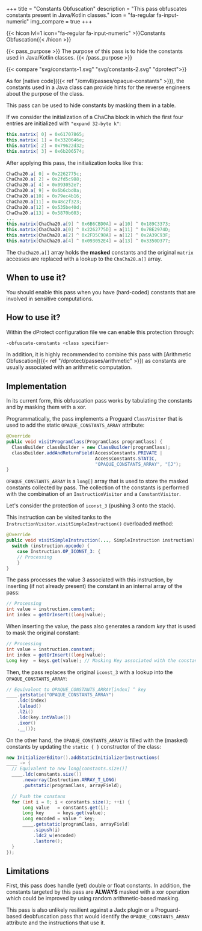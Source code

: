 +++
title       = "Constants Obfuscation"
description = "This pass obfuscates constants present in Java/Kotlin classes."
icon        = "fa-regular fa-input-numeric"
img_compare = true
+++

{{< hicon lvl=1 icon="fa-regular fa-input-numeric" >}}Constants Obfuscation{{< /hicon >}}

{{< pass_purpose >}}
The purpose of this pass is to hide the constants used in Java/Kotlin classes.
{{< /pass_purpose >}}

{{< compare "svg/constants-1.svg" "svg/constants-2.svg" "dprotect">}}

As for [native code]({{< ref "/omvll/passes/opaque-constants" >}}), the constants used in a Java class can
provide hints for the reverse engineers about the purpose of the class.

This pass can be used to hide constants by masking them in a table.

If we consider the initialization of a ChaCha block in which the first four entries are initialized with `"expand 32-byte k"`:

```java {hl_lines="1-4"}
this.matrix[ 0] = 0x61707865;
this.matrix[ 1] = 0x3320646e;
this.matrix[ 2] = 0x79622d32;
this.matrix[ 3] = 0x6b206574;
```

After applying this pass, the initialization looks like this:

```java {hl_lines="10-13"}
ChaCha20.a[ 0] = 0x2262775c;
ChaCha20.a[ 2] = 0x2fd5c988;
ChaCha20.a[ 4] = 0x093052e7;
ChaCha20.a[ 9] = 0x6b6cbd0a;
ChaCha20.a[10] = 0x79ec4b16;
ChaCha20.a[11] = 0x48c2f323;
ChaCha20.a[12] = 0x535be40d;
ChaCha20.a[13] = 0x5870b603;
...
this.matrix[ChaCha20.a[9] ^ 0x6B6CBD0A] = a[10] ^ 0x189C3373;
this.matrix[ChaCha20.a[0] ^ 0x2262775D] = a[11] ^ 0x7BE2974D;
this.matrix[ChaCha20.a[2] ^ 0x2FD5C98A] = a[12] ^ 0x2A39C93F;
this.matrix[ChaCha20.a[4] ^ 0x093052E4] = a[13] ^ 0x3350D377;
```

The `ChaCha20.a[]` array holds the **masked** constants and the original `matrix` accesses are
replaced with a lookup to the `ChaCha20.a[]` array.

## When to use it?

You should enable this pass when you have (hard-coded) constants that are involved in sensitive computations.

## How to use it?

Within the dProtect configuration file we can enable this protection through:

```bash
-obfuscate-constants <class specifier>
```

In addition, it is highly recommended to combine this pass with
[Arithmetic Obfuscation]({{< ref "/dprotect/passes/arithmetic" >}})
as constants are usually associated with an arithmetic computation.


## Implementation

In its current form, this obfuscation pass works by tabulating the constants and by masking them with
a xor.

Programmatically, the pass implements a Proguard `ClassVisitor` that is used to add the static
`OPAQUE_CONSTANTS_ARRAY` attribute:

```java
@Override
public void visitProgramClass(ProgramClass programClass) {
  ClassBuilder classBuilder = new ClassBuilder(programClass);
  classBuilder.addAndReturnField(AccessConstants.PRIVATE |
                                 AccessConstants.STATIC,
                                 "OPAQUE_CONSTANTS_ARRAY", "[J");
}
```

`OPAQUE_CONSTANTS_ARRAY` is a `long[]` array that is used to store the masked constants collected by pass.
The collection of the constants is performed with the combination of an `InstructionVisitor` and
a `ConstantVisitor`.

Let's consider the protection of `iconst_3` (pushing 3 onto the stack).

This instruction can be visited tanks to the `InstructionVisitor.visitSimpleInstruction()` overloaded method:

```java {hl_lines=5}
@Override
public void visitSimpleInstruction(..., SimpleInstruction instruction) {
  switch (instruction.opcode) {
    case Instruction.OP_ICONST_3: {
    // Processing
    }
}
```

The pass processes the value 3 associated with this instruction, by inserting (if not already present) the constant
in an internal array of the pass:

```java
// Processing
int value = instruction.constant;
int index = getOrInsert((long)value);
```

When inserting the value, the pass also generates a random *key* that is used to mask the original constant:

```java {hl_lines=4}
// Processing
int value = instruction.constant;
int index = getOrInsert((long)value);
Long key  = keys.get(value); // Masking Key associated with the constants value
```

Then, the pass replaces the original `iconst_3` with a lookup into the `OPAQUE_CONSTANTS_ARRAY`:

```java
// Equivalent to OPAQUE_CONSTANTS_ARRAY[index] ^ key
____.getstatic("OPAQUE_CONSTANTS_ARRAY")
    .ldc(index)
    .laload()
    .l2i()
    .ldc(key.intValue())
    .ixor()
    .__());
```

On the other hand, the `OPAQUE_CONSTANTS_ARRAY` is filled with the (masked) constants by updating
the `static { }` constructor of the class:

```java
new InitializerEditor().addStaticInitializerInstructions(
____ -> {
  // Equivalent to new long[constants.size()]
  ____.ldc(constants.size())
      .newarray(Instruction.ARRAY_T_LONG)
      .putstatic(programClass, arrayField);

  // Push the constans
  for (int i = 0; i < constants.size(); ++i) {
      Long value   = constants.get(i);
      Long key     = keys.get(value);
      Long encoded = value ^ key;
      ____.getstatic(programClass, arrayField)
          .sipush(i)
          .ldc2_w(encoded)
          .lastore();
  }
});
```

## Limitations

First, this pass does handle (yet) double or float constants. In addition, the constants targeted by this
pass are **ALWAYS** masked with a xor operation which could be improved by using random arithmetic-based masking.

This pass is also unlikely resilient against a Jadx plugin or a Proguard-based deobfuscation pass that would
identify the `OPAQUE_CONSTANTS_ARRAY` attribute and the instructions that use it.





